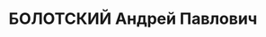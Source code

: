 ---
title: БОЛОТСКИЙ Андрей Павлович
description: '1903 року народження, с. Мармиші Щигровського району Курської області,
  освіта вища, безпартійний. Проживав: м. Макіївка Донецької області, Ст. Колонія,
  буд. № 180/7. Інженер-металург аглофабрики заводу ім. Кірова.

  Заарештований 23 вересня 1937 року. Засуджений виїзною сесією війської колегії Верховного
  Суду СРСР у м. Донецьку до ув''язнення на 10 років з позбавленням прав на 5 років
  з конфіскацією майна.

  Реабілітований у 1957 році.'
---